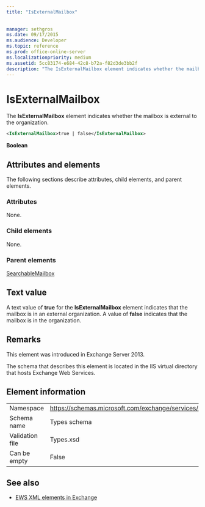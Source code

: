 ```yaml
---
title: "IsExternalMailbox"
 
 
manager: sethgros
ms.date: 09/17/2015
ms.audience: Developer
ms.topic: reference
ms.prod: office-online-server
ms.localizationpriority: medium
ms.assetid: 5cc83174-e684-42c8-b72a-f82d3de3bb2f
description: "The IsExternalMailbox element indicates whether the mailbox is external to the organization."
---
```


# IsExternalMailbox

The **IsExternalMailbox** element indicates whether the mailbox is external to the organization. 
  
```XML
<IsExternalMailbox>true | false</IsExternalMailbox>
```

 **Boolean**
## Attributes and elements

The following sections describe attributes, child elements, and parent elements.
  
### Attributes

None.
  
### Child elements

None.
  
### Parent elements

[SearchableMailbox](searchablemailbox.md)
  
## Text value

A text value of **true** for the **IsExternalMailbox** element indicates that the mailbox is in an external organization. A value of **false** indicates that the mailbox is in the organization. 
  
## Remarks

This element was introduced in Exchange Server 2013.
  
The schema that describes this element is located in the IIS virtual directory that hosts Exchange Web Services.
  
## Element information

|||
|:-----|:-----|
|Namespace  <br/> |https://schemas.microsoft.com/exchange/services/2006/types  <br/> |
|Schema name  <br/> |Types schema  <br/> |
|Validation file  <br/> |Types.xsd  <br/> |
|Can be empty  <br/> |False  <br/> |
   
## See also



- [EWS XML elements in Exchange](ews-xml-elements-in-exchange.md)

